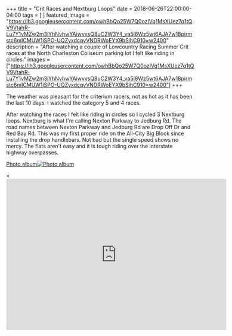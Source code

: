 +++
title =  "Crit Races and Nextburg Loops"
date = 2018-06-26T22:00:00-04:00
tags = [ ]
featured_image = "https://lh3.googleusercontent.com/owhBbQo25W7Q0ozIVq1MsXUez7q1tQV9VtahR-Lu7Y1vMZw2m3iYhNvhwYAiwvvsQ8uC2W3Y4_va5I8Wz5wt6AJA7w18pirmstc6mICMUW1jSPO-UQZyxdcqvVNDRWoEYX9bSihC910=w2400"
description = "After watching a couple of Lowcountry Racing Summer Crit races at the North Charleston Coliseum parking lot I felt like riding in circles."
images = ["https://lh3.googleusercontent.com/owhBbQo25W7Q0ozIVq1MsXUez7q1tQV9VtahR-Lu7Y1vMZw2m3iYhNvhwYAiwvvsQ8uC2W3Y4_va5I8Wz5wt6AJA7w18pirmstc6mICMUW1jSPO-UQZyxdcqvVNDRWoEYX9bSihC910=w2400"]
+++

The weather was pleasant for the criterium racers, not as hot as it has been the last 10 days. I watched the category 5 and 4 races.

After watching the races I felt like riding in circles so I cycled 3 Nextburg loops. Nextburg is what I'm calling Nexton Parkway to Jedburg Rd. The road names between Nexton Parkway and Jedburg Rd are Drop Off Dr and Red Bay Rd. This was my first proper ride on the All-City Big Block since installing the drop handlebars. Not bad but the single speed shows no mercy. The flats aren't easy and it is tough riding over the interstate highway overpasses.

[Photo album![Photo album](https://lh3.googleusercontent.com/QTjw5uIjrJqtsamOgxH7-PeCk81lYCUbEhZbzBrpM1nunNcSBqucCnqiywt5JAnFaCT1nbA6hNdhecmRsXgexzAzBcELkfA1KmxoE61aoJuH8RdAQDr4s8JipoNQFxCF4Z50eBxrs1c=w2400)](https://photos.app.goo.gl/5baoTh8uQ1Z4qJop9)

<<iframe height='405' width='590' frameborder='0' allowtransparency='true' scrolling='no' src='https://www.strava.com/activities/1664669630/embed/a650dd0ff6a25052c606de2ca7235ffa5eae100a'></iframe>
